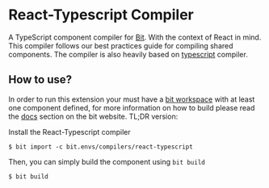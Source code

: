 # React-Typescript Compiler

A TypeScript component compiler for [Bit](https://github.com/teambit/bit). With the context of React in mind. This compiler follows our best practices guide for compiling shared components. The compiler is also heavily based on [typescript](../ts-compiler/README.md) compiler.

## How to use?

In order to run this extension your must have a [bit workspace](https://docs.bit.dev/docs/concepts#bit-workspace) with at least one component defined, for more information on how to build please read the [docs](https://docs.bit.dev/docs/building-components) section on the bit website. TL;DR version:

Install the React-Typescript compiler

```
$ bit import -c bit.envs/compilers/react-typescript
```

Then, you can simply build the component using `bit build`

```
$ bit build
```

